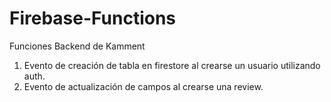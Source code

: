 # Firebase-Functions

Funciones Backend de Kamment

1. Evento de creación de tabla en firestore al crearse un usuario utilizando auth.
2. Evento de actualización de campos al crearse una review.
